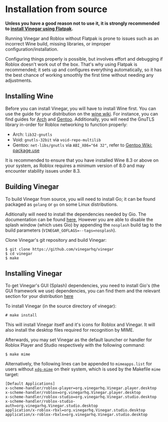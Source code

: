 # Installation from source

<div class="warning">

**Unless you have a good reason not to use it, it is strongly recommended to [install Vinegar using Flatpak](../index.md).**

Running Vinegar and Roblox without Flatpak is prone to issues such as an incorrect Wine build, missing libraries, or improper configuration/installation.

Configuring things properly is possible, but involves effort and debugging if Roblox doesn't work out of the box. That's why using Flatpak is recommended; it sets up and configures everything automatically, so it has the best chance of working smoothly the first time without needing any adjustments.

</div>

## Installing Wine

Before you can install Vinegar, you will have to install Wine first. You can use the guide for your distribution on the [wine wiki](https://wiki.winehq.org/Download). For instance, you can find guides for [Arch](https://wiki.archlinux.org/title/wine) and [Gentoo](https://wiki.gentoo.org/wiki/Wine). Additionally, you will need the GnuTLS library in-order for Roblox networking to function properly:

- Arch: `lib32-gnutls`
- Void: `gnutls-32bit` via `void-repo-multilib`
- Gentoo: `net-libs/gnutls` via `ABI_X86="64 32"`, refer to [Gentoo Wiki: package.use](https://wiki.gentoo.org/wiki//etc/portage/package.use)

It is recommended to ensure that you have installed Wine 8.3 or above on your system, as Roblox requires a minimum version of 8.0 and may encounter stability issues under 8.3.

## Building Vinegar

To build Vinegar from source, you will need to install Go; it can be found packaged as `golang` or `go` on some Linux distributions.

Aditionally will need to install the dependencies needed by Gio. The documentation can be found [here](https://gioui.org/doc/install/linux), However you are able to disable the splash window (which uses Gio) by appending the `nosplash` build tag to the build parameters (`VINEGAR_GOFLAGS=--tags=nosplash`).

Clone Vinegar's git repository and build Vinegar:

```console
$ git clone https://github.com/vinegarhq/vinegar
$ cd vinegar
$ make
```

## Installing Vinegar

To get Vinegar's GUI (Splash) dependencies, you need to install Gio's (the GUI framework we use) dependencies, you can find them and the relevant section for your distribution [here](https://gioui.org/doc/install/linux)

To install Vinegar (in the source directory of vinegar):

```console
# make install
```

This will install Vinegar itself and it's icons for Roblox and Vinegar. It will also install the desktop files required for recognition by MIME.

Afterwards, you may set Vinegar as the default launcher or handler for Roblox Player and Studio respectively with the following command:

```console
$ make mime
```

Alternatively, the following lines can be appended to `mimeapps.list` for users without [`xdg-mime`](https://linux.die.net/man/1/xdg-mime) on their system, which is used by the Makefile `mime` target:

```
[Default Applications]
x-scheme-handler/roblox-player=org.vinegarhq.Vinegar.player.desktop
x-scheme-handler/roblox=org.vinegarhq.Vinegar.player.desktop
x-scheme-handler/roblox-studio=org.vinegarhq.Vinegar.studio.desktop
x-scheme-handler/roblox-studio-auth=org.vinegarhq.Vinegar.studio.desktop
application/x-roblox-rbxl=org.vinegarhq.Vinegar.studio.desktop
application/x-roblox-rbxlx=org.vinegarhq.Vinegar.studio.desktop
```
